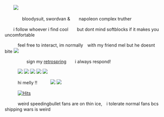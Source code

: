 　　![](https://files.catbox.moe/ta6rkt.webp)
  
　　　　bloodysuit, swordvan &　　napoleon complex truther 
  
　　i follow whoever i find cool　　but dont mind softblocks if it makes you uncomfortable

　　　feel free to interact, im normally　with my friend mel but he doesnt bite ![](https://files.catbox.moe/55y45h.gif)
  
　　　　　sign my [retrospring](https://retrospring.net/@coffeencola)　　i always respond!

　　　![](https://files.catbox.moe/jstxhs.gif) ![](https://files.catbox.moe/9tyg3o.gif) ![](https://files.catbox.moe/h4rsdb.gif) ![](https://files.catbox.moe/vsn4hz.png) ![](https://files.catbox.moe/3e1c6j.gif)
  
　　　hi melly !!　　　![](https://files.catbox.moe/w29qmu.gif) ![](https://files.catbox.moe/zhphql.gif)

　　　[![Hits](https://hits.seeyoufarm.com/api/count/incr/badge.svg?url=https%3A%2F%2Fgithub.com%2Fgjbae1212%2Fhit-counter&count_bg=%23000000&title_bg=%23803FCA&icon=&icon_color=%23E7E7E7&title=views&edge_flat=false)](https://hits.seeyoufarm.com)

　　　weird speedingbullet fans are on thin ice,　i tolerate normal fans bcs shipping wars is weird














